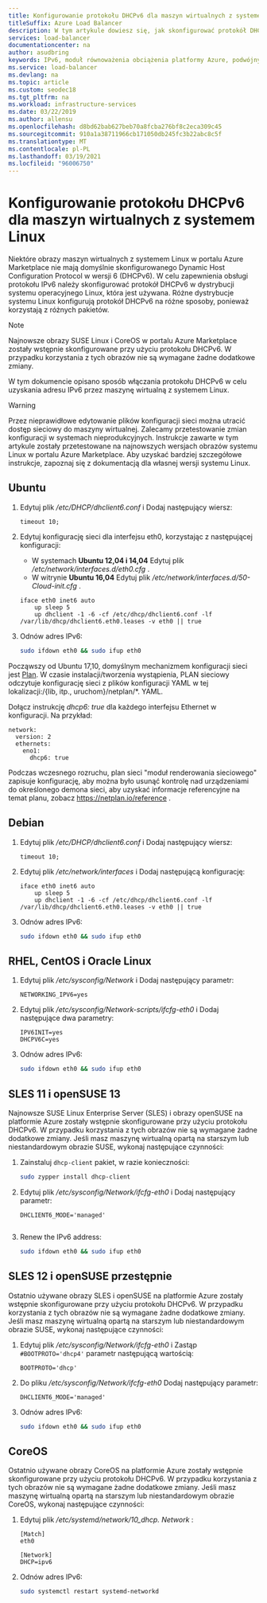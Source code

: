 ```yaml
---
title: Konfigurowanie protokołu DHCPv6 dla maszyn wirtualnych z systemem Linux
titleSuffix: Azure Load Balancer
description: W tym artykule dowiesz się, jak skonfigurować protokół DHCPv6 dla maszyn wirtualnych z systemem Linux.
services: load-balancer
documentationcenter: na
author: asudbring
keywords: IPv6, moduł równoważenia obciążenia platformy Azure, podwójny stos, publiczny adres IP, natywny protokół IPv6, urządzenia przenośne, IoT
ms.service: load-balancer
ms.devlang: na
ms.topic: article
ms.custom: seodec18
ms.tgt_pltfrm: na
ms.workload: infrastructure-services
ms.date: 03/22/2019
ms.author: allensu
ms.openlocfilehash: d8bd62bab627beb70a8fcba276bf8c2eca309c45
ms.sourcegitcommit: 910a1a38711966cb171050db245fc3b22abc8c5f
ms.translationtype: MT
ms.contentlocale: pl-PL
ms.lasthandoff: 03/19/2021
ms.locfileid: "96006750"
---
```

# <a name="configure-dhcpv6-for-linux-vms"></a>Konfigurowanie protokołu DHCPv6 dla maszyn wirtualnych z systemem Linux


Niektóre obrazy maszyn wirtualnych z systemem Linux w portalu Azure Marketplace nie mają domyślnie skonfigurowanego Dynamic Host Configuration Protocol w wersji 6 (DHCPv6). W celu zapewnienia obsługi protokołu IPv6 należy skonfigurować protokół DHCPv6 w dystrybucji systemu operacyjnego Linux, która jest używana. Różne dystrybucje systemu Linux konfigurują protokół DHCPv6 na różne sposoby, ponieważ korzystają z różnych pakietów.

> [!NOTE]
> Najnowsze obrazy SUSE Linux i CoreOS w portalu Azure Marketplace zostały wstępnie skonfigurowane przy użyciu protokołu DHCPv6. W przypadku korzystania z tych obrazów nie są wymagane żadne dodatkowe zmiany.

W tym dokumencie opisano sposób włączania protokołu DHCPv6 w celu uzyskania adresu IPv6 przez maszynę wirtualną z systemem Linux.

> [!WARNING]
> Przez nieprawidłowe edytowanie plików konfiguracji sieci można utracić dostęp sieciowy do maszyny wirtualnej. Zalecamy przetestowanie zmian konfiguracji w systemach nieprodukcyjnych. Instrukcje zawarte w tym artykule zostały przetestowane na najnowszych wersjach obrazów systemu Linux w portalu Azure Marketplace. Aby uzyskać bardziej szczegółowe instrukcje, zapoznaj się z dokumentacją dla własnej wersji systemu Linux.

## <a name="ubuntu"></a>Ubuntu

1. Edytuj plik */etc/DHCP/dhclient6.conf* i Dodaj następujący wiersz:

    ```config
    timeout 10;
    ```

2. Edytuj konfigurację sieci dla interfejsu eth0, korzystając z następującej konfiguracji:

   * W systemach **Ubuntu 12,04 i 14,04** Edytuj plik */etc/network/interfaces.d/eth0.cfg* . 
   * W witrynie **Ubuntu 16,04** Edytuj plik */etc/network/interfaces.d/50-Cloud-init.cfg* .

    ```config
    iface eth0 inet6 auto
        up sleep 5
        up dhclient -1 -6 -cf /etc/dhcp/dhclient6.conf -lf /var/lib/dhcp/dhclient6.eth0.leases -v eth0 || true
    ```

3. Odnów adres IPv6:

    ```bash
    sudo ifdown eth0 && sudo ifup eth0
    ```

Począwszy od Ubuntu 17,10, domyślnym mechanizmem konfiguracji sieci jest [Plan]( https://netplan.io).  W czasie instalacji/tworzenia wystąpienia, PLAN sieciowy odczytuje konfigurację sieci z plików konfiguracji YAML w tej lokalizacji:/{lib, itp., uruchom}/netplan/*. YAML.

Dołącz instrukcję *dhcp6: true* dla każdego interfejsu Ethernet w konfiguracji.  Na przykład:

```config
network:
  version: 2
  ethernets:
    eno1:
      dhcp6: true
```

Podczas wczesnego rozruchu, plan sieci "moduł renderowania sieciowego" zapisuje konfigurację, aby można było usunąć kontrolę nad urządzeniami do określonego demona sieci, aby uzyskać informacje referencyjne na temat planu, zobacz https://netplan.io/reference .
 
## <a name="debian"></a>Debian

1. Edytuj plik */etc/DHCP/dhclient6.conf* i Dodaj następujący wiersz:

    ```config
    timeout 10;
    ```

2. Edytuj plik */etc/network/interfaces* i Dodaj następującą konfigurację:

    ```config
    iface eth0 inet6 auto
        up sleep 5
        up dhclient -1 -6 -cf /etc/dhcp/dhclient6.conf -lf /var/lib/dhcp/dhclient6.eth0.leases -v eth0 || true
    ```

3. Odnów adres IPv6:

    ```bash
    sudo ifdown eth0 && sudo ifup eth0
    ```

## <a name="rhel-centos-and-oracle-linux"></a>RHEL, CentOS i Oracle Linux

1. Edytuj plik */etc/sysconfig/Network* i Dodaj następujący parametr:

    ```config
    NETWORKING_IPV6=yes
    ```

2. Edytuj plik */etc/sysconfig/Network-scripts/ifcfg-eth0* i Dodaj następujące dwa parametry:

    ```config
    IPV6INIT=yes
    DHCPV6C=yes
    ```

3. Odnów adres IPv6:

    ```bash
    sudo ifdown eth0 && sudo ifup eth0
    ```

## <a name="sles-11-and-opensuse-13"></a>SLES 11 i openSUSE 13

Najnowsze SUSE Linux Enterprise Server (SLES) i obrazy openSUSE na platformie Azure zostały wstępnie skonfigurowane przy użyciu protokołu DHCPv6. W przypadku korzystania z tych obrazów nie są wymagane żadne dodatkowe zmiany. Jeśli masz maszynę wirtualną opartą na starszym lub niestandardowym obrazie SUSE, wykonaj następujące czynności:

1. Zainstaluj `dhcp-client` pakiet, w razie konieczności:

    ```bash
    sudo zypper install dhcp-client
    ```

2. Edytuj plik */etc/sysconfig/Network/ifcfg-eth0* i Dodaj następujący parametr:

    ```config
    DHCLIENT6_MODE='managed'
    

3. Renew the IPv6 address:

    ```bash
    sudo ifdown eth0 && sudo ifup eth0
    ```

## <a name="sles-12-and-opensuse-leap"></a>SLES 12 i openSUSE przestępnie

Ostatnio używane obrazy SLES i openSUSE na platformie Azure zostały wstępnie skonfigurowane przy użyciu protokołu DHCPv6. W przypadku korzystania z tych obrazów nie są wymagane żadne dodatkowe zmiany. Jeśli masz maszynę wirtualną opartą na starszym lub niestandardowym obrazie SUSE, wykonaj następujące czynności:

1. Edytuj plik */etc/sysconfig/Network/ifcfg-eth0* i Zastąp `#BOOTPROTO='dhcp4'` parametr następującą wartością:

    ```config
    BOOTPROTO='dhcp'
    ```

2. Do pliku */etc/sysconfig/Network/ifcfg-eth0* Dodaj następujący parametr:

    ```config
    DHCLIENT6_MODE='managed'
    ```

3. Odnów adres IPv6:

    ```bash
    sudo ifdown eth0 && sudo ifup eth0
    ```

## <a name="coreos"></a>CoreOS

Ostatnio używane obrazy CoreOS na platformie Azure zostały wstępnie skonfigurowane przy użyciu protokołu DHCPv6. W przypadku korzystania z tych obrazów nie są wymagane żadne dodatkowe zmiany. Jeśli masz maszynę wirtualną opartą na starszym lub niestandardowym obrazie CoreOS, wykonaj następujące czynności:

1. Edytuj plik */etc/systemd/network/10_dhcp. Network* :

    ```config
    [Match]
    eth0

    [Network]
    DHCP=ipv6
    ```

2. Odnów adres IPv6:

    ```bash
    sudo systemctl restart systemd-networkd
    ```
